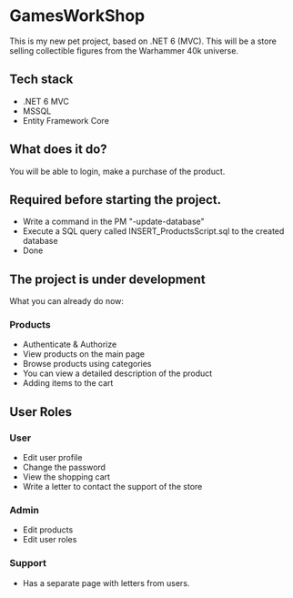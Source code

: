 # GamesWorkShop

This is my new pet project, based on .NET 6 (MVC). This will be a store selling collectible figures from the Warhammer 40k universe.

## Tech stack
- .NET 6 MVC
- MSSQL
- Entity Framework Core


## What does it do?
You will be able to login, make a purchase of the product. 

## Required before starting the project.
- Write a command in the PM "-update-database"
- Execute a SQL query called INSERT_ProductsScript.sql to the created database
- Done

## The project is under development

What you can already do now:
### Products
- Authenticate & Authorize
- View products on the main page
- Browse products using categories
- You can view a detailed description of the product
- Adding items to the cart

## User Roles

### User
- Edit user profile
- Change the password
- View the shopping cart
- Write a letter to contact the support of the store

### Admin
- Edit products
- Edit user roles

### Support
- Has a separate page with letters from users.
